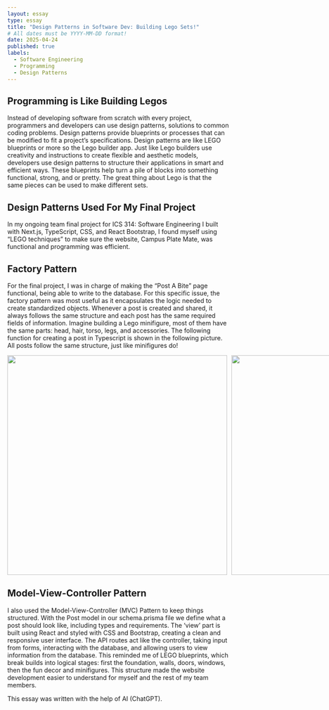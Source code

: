```yaml
---
layout: essay
type: essay
title: "Design Patterns in Software Dev: Building Lego Sets!"
# All dates must be YYYY-MM-DD format!
date: 2025-04-24
published: true
labels:
  - Software Engineering
  - Programming
  - Design Patterns
---
```


## Programming is Like Building Legos

Instead of developing software from scratch with every project, programmers and developers can use design patterns, solutions to common coding problems. Design patterns provide blueprints or processes that can be modified to fit a project’s specifications. Design patterns are like LEGO blueprints or more so the Lego builder app. Just like Lego builders use creativity and instructions to create flexible and aesthetic models, developers use design patterns to structure their applications in smart and efficient ways. These blueprints help turn a pile of blocks into something functional, strong, and or pretty. The great thing about Lego is that the same pieces can be used to make different sets.
<br>

## Design Patterns Used For My Final Project

In my ongoing team final project for ICS 314: Software Engineering I built with Next.js, TypeScript, CSS, and React Bootstrap, I found myself using “LEGO techniques” to make sure the website, Campus Plate Mate, was functional and programming was efficient.
<br>

## Factory Pattern
For the final project, I was in charge of making the “Post A Bite” page functional, being able to write to the database. For this specific issue, the factory pattern was most useful as it encapsulates the logic needed to create standardized objects. Whenever a post is created and shared, it always follows the same structure and each post has the same required fields of information. Imagine building a Lego minifigure, most of them have the same parts: head, hair, torso, legs, and accessories. The following function for creating a post in Typescript is shown in the following picture. All posts follow the same structure, just like minifigures do!
<br>
<div style="display: flex; gap: 10px;">
<img src="../img/bootstrap/76313_WEB_Lineup_NOBG_en.png" width="500px">
<img src="../img/bootstrap/postss.png" width="500px">
</div>

## Model-View-Controller Pattern
I also used the Model-View-Controller (MVC) Pattern to keep things structured. With the Post model in our schema.prisma file we define what a post should look like, including types and requirements. The ‘view’ part is built using React and styled with CSS and Bootstrap, creating a clean and responsive user interface. The API routes act like the controller, taking input from forms, interacting with the database, and allowing users to view information from the database. This reminded me of LEGO blueprints, which break builds into logical stages: first the foundation, walls, doors, windows, then the fun decor and minifigures. This structure made the website development easier to understand for myself and the rest of my team members.
<br>

This essay was written with the help of AI (ChatGPT).

